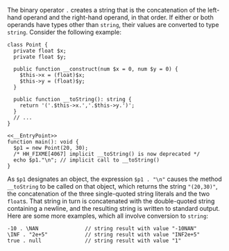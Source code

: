 The binary operator `.` creates a string that is the concatenation of the left-hand operand and the right-hand operand, in that order. If
either or both operands have types other than `string`, their values are converted to type `string`. Consider the following example:

```Point.hack
class Point {
  private float $x;
  private float $y;

  public function __construct(num $x = 0, num $y = 0) {
    $this->x = (float)$x;
    $this->y = (float)$y;
  }

  public function __toString(): string {
    return '('.$this->x.','.$this->y.')';
  }
  // ...
}

<<__EntryPoint>>
function main(): void {
  $p1 = new Point(20, 30);
  /* HH_FIXME[4067] implicit __toString() is now deprecated */
  echo $p1."\n"; // implicit call to __toString()
}
```

As `$p1` designates an object, the expression `$p1 . "\n"` causes the method `__toString` to be called on that object, which returns
the string `"(20,30)"`, the concatenation of the three single-quoted string literals and the two `float`s. That string in turn is
concatenated with the double-quoted string containing a newline, and the resulting string is written to standard output. Here are some
more examples, which all involve conversion to `string`:

```Hack
-10 . \NAN               // string result with value "-10NAN"
\INF . "2e+5"            // string result with value "INF2e+5"
true . null              // string result with value "1"
```
